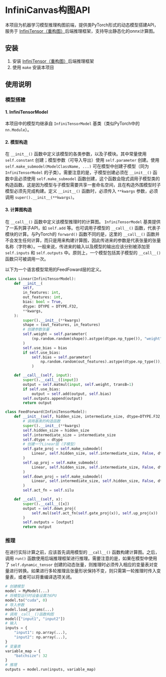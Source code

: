 # InfiniCanvas构图API

本项目为机器学习模型推理构图前端，提供类PyTorch形式的动态模型搭建API，服务于 [InfiniTensor（重构图）](https://github.com/InfiniTensor/RefactorGraph)后端推理框架，支持导出静态化的onnx计算图。

## 安装

1. 安装 [InfiniTensor（重构图）](https://github.com/InfiniTensor/RefactorGraph)后端推理框架
2. 使用 `make` 安装本项目

## 使用说明

### 模型搭建

#### 1. InfiniTensorModel

本项目中的模型均继承自 `InfiniTensorModel` 基类（类似PyTorch中的 `nn.Module`）。

#### 2. 模型构造

在 `__init__()` 函数中定义该模型的各类参数，以及子模块。其中常量使用 `self.constant` 创建；模型参数（可导入导出）使用 `self.parameter` 创建。使用 `self.make_submodel(ModelClassName, ...)` 可在模型中创建子模型（同为`InfiniTensorModel` 的子类）。需要注意的是，子模型创建必须在 `__init__()` 函数中且必须使用 `self.make_submodel` 函数创建，这个函数会隐式调用子模型类的构造函数。这是因为模型与子模型需要共享一套命名空间，且在构造外围模型时子模型必须先完成构建。定义 `__init__()` 函数时，必须传入 `**kwargs` 参数，必须调用 `super().__init__(**kwargs)`。

#### 3. 计算图构造

在 `__call__()` 函数中定义该模型推理时的计算图。 `InfiniTensorModel` 基类提供了一系列算子API，如 `self.add` 等。也可调用子模型的  `__call__()` 函数，代表子模块的计算。与PyTorch的 `forward()` 函数不同的是，这里的 `__call__()` 函数并不会发生任何计算，而只是用来构建计算图，因此传进来的参数是代表张量的张量名称（字符串）。一般来说，传进来的输入以及模型的输出应该分别被添加至 `self.inputs` 和 `self.outputs` 中。原则上，一个模型包括其子模型的 `__call__()` 函数只可被调用一次。

以下为一个语言模型常用的FeedFoward层的定义。

```python
class Linear(InfiniTensorModel):
    def __init__(
        self,
        in_features: int,
        out_features: int,
        bias: bool = True,
        dtype: DTYPE = DTYPE.F32,
        **kwargs,
    ):
        super().__init__(**kwargs)
        shape = (out_features, in_features)
        # 创建参数张量
        self.weight = self.parameter(
            (np.random.random(shape)).astype(dtype.np_type()), "weight"
        )
        self.use_bias = bias
        if self.use_bias:
            self.bias = self.parameter(
                np.random.random(out_features).astype(dtype.np_type()), "bias"
            )

    def __call__(self, input):
        super().__call__([input])
        output = self.matmul(input, self.weight, transB=1)
        if self.use_bias:
            output = self.add(output, self.bias)
        self.outputs.append(output)
        return output

class FeedForward(InfiniTensorModel):
    def __init__(self, hidden_size, intermediate_size, dtype=DTYPE.F32, **kwargs):
        # 调用基类的构造函数
        super().__init__(**kwargs)
        self.hidden_size = hidden_size
        self.intermediate_size = intermediate_size
        self.dtype = dtype
        # 创建一个Linear层（子模型）
        self.gate_proj = self.make_submodel(
            Linear, self.hidden_size, self.intermediate_size, False, dtype, model_name = "gate_proj"
        )
        self.up_proj = self.make_submodel(
            Linear, self.hidden_size, self.intermediate_size, False, dtype, model_name = "up_proj"
        )
        self.down_proj = self.make_submodel(
            Linear, self.intermediate_size, self.hidden_size, False, dtype, model_name = "down_proj"
        )
        self.act_fn = self.silu

    def __call__(self, x):
        super().__call__([x])
        output = self.down_proj(
            self.mul(self.act_fn(self.gate_proj(x)), self.up_proj(x))
        )
        self.outputs = [output]
        return output
```

### 推理

在进行实际计算之前，应该首先调用模型的 `__call__()` 函数构建计算图。之后，调用 `run()` 函数使用后端推理框架进行推理。需要注意的是，如果在模型中使用了 `self.dynamic_tensor` 创建的动态张量，则推理时必须传入相应的变量表对变量进行转换。如果进行多轮推理且张量形状保持不变，则只需第一轮推理时传入变量表，或者可以将重编译选项关闭。

```python
# 创建模型
model = MyModel(...)
# 将模型运行时设备设置为GPU
model.to("cuda", 0)
# 导入参数
model.load_params(...)
# 调用__call__()函数构图
model(["input1", "input2"]) 
# 输入
inputs = {
    "input1": np.array(...),
    "input2": np.array(...),
}
# 变量表
variable_map = {
    "batchsize": 32
}
# 推理
outputs = model.run(inputs, variable_map)
```
